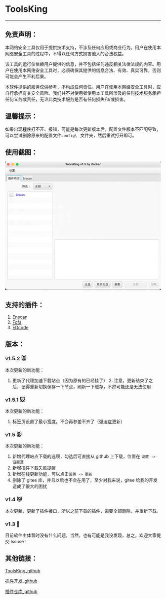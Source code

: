 # ToolsKing
---  
## 免责声明：
本网络安全工具仅用于提供技术支持，不涉及任何应用或商业行为。用户在使用本网络安全工具的过程中，不得以任何方式损害他人的合法权益。

该工具的运行仅依赖用户提供的信息，并不包括任何违反相关法律法规的内容。用户在使用本网络安全工具时，必须确保其提供的信息合法、有效、真实可靠，否则可能会产生不利后果。

本软件提供的服务仅供参考，不构成任何责任。用户在使用本网络安全工具时，应自行承担有关安全风险。我们并不对使用者使用本工具所涉及的任何技术服务承担任何义务或责任，无论此类技术服务是否有任何损失和/或损害。

## 温馨提示：
如果出现程序打不开、报错，可能是每次更新版本后，配置文件版本不匹配导致，可以尝试删除原来的配置文件`config\ ` 文件夹，然后重试打开即可。

## 使用截图：
<img src="img/1.gif">

## 支持的插件：
1. [Enscan](https://github.com/ifacker/Enscan_jar)
2. [Fofa](https://github.com/ifacker/Fofa_jar)
3. [EDcode](https://github.com/ifacker/EDcode_jar)

## 版本：

### v1.5.2 🐭 
本次更新的新功能：
1. 更新了代理加速下载站点（因为原有的已经挂了）
   2. 注意，更新结束了之后，记得重新切换保存一下节点，刷新一下缓存，不然可能还是无法使用  

### v1.5.1 🐭  
本次更新的新功能：  
1. 标签页设置了最小宽度，不会再参差不齐了（强迫症更新）

### v1.5 🐭   
本次更新的新功能：
1. 新增代理站点下载的选项，勾选后可直接从 github 上下载，位置在 `设置 -> 设置源`
2. 新增插件下载失败提醒
3. 新增在线更新功能，可以点击`设置 -> 更新`
4. 删除了 gitee 库，并且以后也不会在用了，至少对我来说，gitee 给我的开发造成了很大的困扰

### v1.4 🐱
本次更新，更新了插件接口，所以之前下载的插件，需要全部删除，并重新下载。

### v1.3 🐶 
目前软件主体暂时没有什么问题，当然，也有可能是我没发现，总之，欢迎大家提交 Issuse！

## 其他链接：
[ToolsKing_github](https://github.com/ifacker/ToolsKing)  

[插件开发_github](https://github.com/ifacker/ToolsKing_Plugin "欢迎大家一起前来开发")  

[插件仓库_github](https://github.com/ifacker/ToolsKingPluginLib "欢迎大家一起前来添加")  
